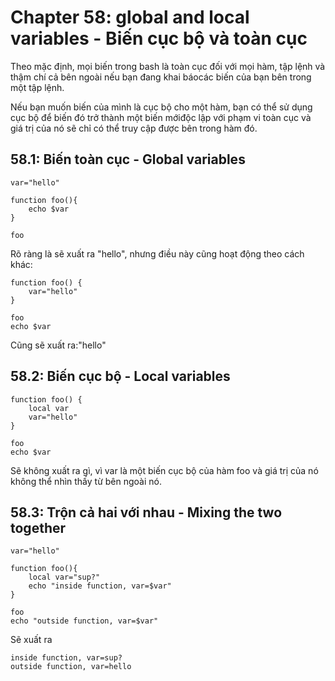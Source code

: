 # Chapter 58: global and local variables - Biến cục bộ và toàn cục

Theo mặc định, mọi biến trong bash là toàn cục đối với mọi hàm, tập lệnh và thậm chí cả bên ngoài nếu bạn đang khai báocác biến của bạn bên trong một tập lệnh.

Nếu bạn muốn biến của mình là cục bộ cho một hàm, bạn có thể sử dụng cục bộ để biến đó trở thành một biến mớiđộc lập với phạm vi toàn cục và giá trị của nó sẽ chỉ có thể truy cập được bên trong hàm đó.

## 58.1: Biến toàn cục -  Global variables

```
var="hello"

function foo(){
    echo $var
}

foo
```

Rõ ràng là sẽ xuất ra "hello", nhưng điều này cũng hoạt động theo cách khác:

```
function foo() {
    var="hello"
}

foo
echo $var
```

Cũng sẽ xuất ra:"hello"

## 58.2: Biến cục bộ - Local variables

```
function foo() {
    local var
    var="hello"
}

foo
echo $var
```

Sẽ không xuất ra gì, vì var là một biến cục bộ của hàm foo và giá trị của nó không thể nhìn thấy từ bên ngoài nó.

## 58.3: Trộn cả hai với nhau - Mixing the two together

```
var="hello"

function foo(){
    local var="sup?"
    echo "inside function, var=$var"
}

foo
echo "outside function, var=$var"
```

Sẽ xuất ra

```
inside function, var=sup?
outside function, var=hello
```